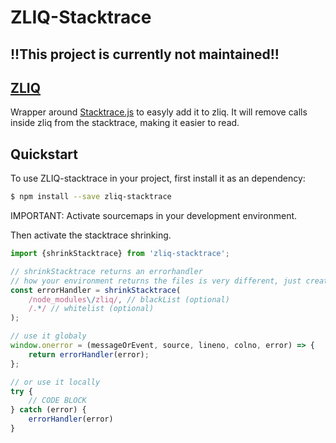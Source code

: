 # ZLIQ-Stacktrace

## !!This project is currently not maintained!!

## [ZLIQ](https://faboweb.github.io/zliq/)

Wrapper around [Stacktrace.js](www.stacktracejs.com) to easyly add it to zliq.
It will remove calls inside zliq from the stacktrace, making it easier to read.

## Quickstart
To use ZLIQ-stacktrace in your project, first install it as an dependency:
```bash
$ npm install --save zliq-stacktrace
```

IMPORTANT: Activate sourcemaps in your development environment.

Then activate the stacktrace shrinking.
```js
import {shrinkStacktrace} from 'zliq-stacktrace';

// shrinkStacktrace returns an errorhandler
// how your environment returns the files is very different, just create a regex to filter node_modules or similar
const errorHandler = shrinkStacktrace(
    /node_modules\/zliq/, // blackList (optional)
    /.*/ // whitelist (optional)
);

// use it globaly
window.onerror = (messageOrEvent, source, lineno, colno, error) => {
    return errorHandler(error);
};

// or use it locally
try {
    // CODE BLOCK
} catch (error) {
    errorHandler(error)
}

```

[npm]: https://www.npmjs.com/
[node]: https://nodejs.org
[dependencyci-badge]: https://dependencyci.com/github/faboweb/zliq/badge?style=flat-square
[dependencyci]: https://dependencyci.com/github/faboweb/zliq
[version-badge]: https://img.shields.io/npm/v/zliq.svg?style=flat-square
[package]: https://www.npmjs.com/package/zliq
[downloads-badge]: https://img.shields.io/npm/dm/zliq.svg?style=flat-square
[npm-stat]: http://npm-stat.com/charts.html?package=zliq
[license-badge]: https://img.shields.io/npm/l/zliq.svg?style=flat-square
[license]: https://github.com/faboweb/zliq/blob/master/LICENSE
[github-watch-badge]: https://img.shields.io/github/watchers/faboweb/zliq.svg?style=social
[github-watch]: https://github.com/faboweb/zliq/watchers
[github-star-badge]: https://img.shields.io/github/stars/faboweb/zliq.svg?style=social
[github-star]: https://github.com/faboweb/zliq/stargazers
[emojis]: https://github.com/kentcdodds/all-contributors#emoji-key
[all-contributors]: https://github.com/kentcdodds/all-contributors
[gzip-badge]: http://img.badgesize.io/https://unpkg.com/zliq/lib/zliq.js?compression=gzip&label=gzip%20size&style=flat-square
[size-badge]: http://img.badgesize.io/https://unpkg.com/zliq/lib/zliq.js?label=size&style=flat-square
[tiny-gzip-badge]: http://img.badgesize.io/https://unpkg.com/zliq/lib/zliq.min.js?compression=gzip&label=gzip%20size&style=flat-square
[tiny-size-badge]: http://img.badgesize.io/https://unpkg.com/zliq/lib/zliq.min.js?label=size&style=flat-square
[unpkg-dist]: https://unpkg.com/zliq/
[module-formats-badge]: https://img.shields.io/badge/module%20formats-es%20umd-green.svg?style=flat-square
